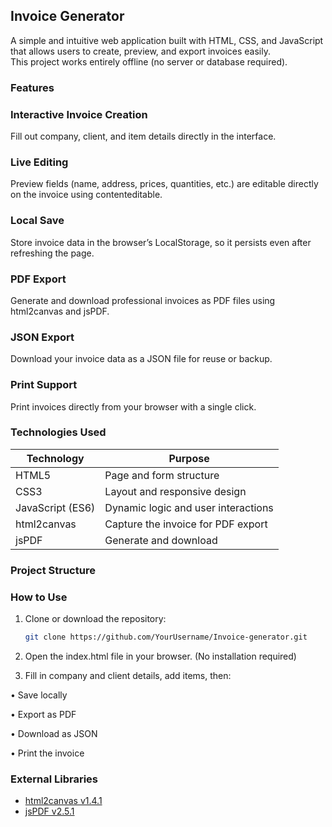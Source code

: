 ##  Invoice Generator 

A simple and intuitive web application built with HTML, CSS, and JavaScript that allows users to create, preview, and export invoices easily.  
This project works entirely offline (no server or database required).



###  Features

### Interactive Invoice Creation  
Fill out company, client, and item details directly in the interface.  
### Live Editing  
Preview fields (name, address, prices, quantities, etc.) are editable directly on the invoice using contenteditable.  
### Local Save  
Store invoice data in the browser’s LocalStorage, so it persists even after refreshing the page.  
### PDF Export  
Generate and download professional invoices as PDF files using html2canvas and jsPDF.  
### JSON Export  
Download your invoice data as a JSON file for reuse or backup.  
### Print Support  
Print invoices directly from your browser with a single click.  

###  Technologies Used

| Technology | Purpose |
|-------------|----------|
| HTML5 | Page and form structure |
| CSS3 | Layout and responsive design |
| JavaScript (ES6) | Dynamic logic and user interactions |
| html2canvas | Capture the invoice for PDF export |
| jsPDF | Generate and download 



###  Project Structure
         



###  How to Use

1. Clone or download the repository:
   ```bash
   git clone https://github.com/YourUsername/Invoice-generator.git
   ```
2. Open the index.html file in your browser.
(No installation required)

3. Fill in company and client details, add items, then:
   
• Save locally

• Export as PDF

• Download as JSON

• Print the invoice

###  External Libraries

- [html2canvas v1.4.1](https://cdnjs.com/libraries/html2canvas)  
- [jsPDF v2.5.1](https://cdnjs.com/libraries/jspdf)
